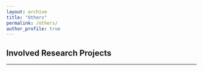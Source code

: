 ```yaml
---
layout: archive
title: "Others"
permalink: /others/
author_profile: true
---
```


## Involved Research Projects
---

